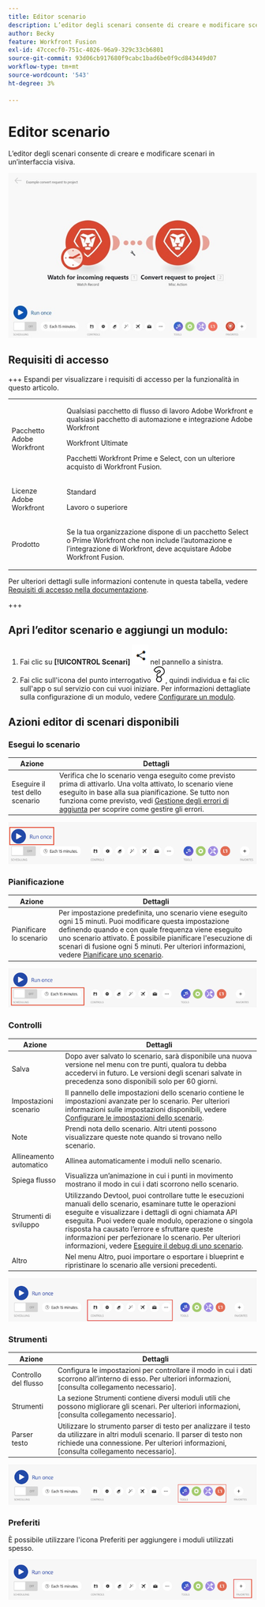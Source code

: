 ```yaml
---
title: Editor scenario
description: L’editor degli scenari consente di creare e modificare scenari in un’interfaccia visiva.
author: Becky
feature: Workfront Fusion
exl-id: 47ccecf0-751c-4026-96a9-329c33cb6801
source-git-commit: 93d06cb917680f9cabc1bad6be0f9cd843449d07
workflow-type: tm+mt
source-wordcount: '543'
ht-degree: 3%

---
```


# Editor scenario

L’editor degli scenari consente di creare e modificare scenari in un’interfaccia visiva.

![Editor scenario](assets/scenario-editor.jpg)

## Requisiti di accesso

+++ Espandi per visualizzare i requisiti di accesso per la funzionalità in questo articolo.

<table style="table-layout:auto">
 <col> 
 <col> 
 <tbody> 
  <tr> 
   <td role="rowheader">Pacchetto Adobe Workfront</td> 
   <td> <p>Qualsiasi pacchetto di flusso di lavoro Adobe Workfront e qualsiasi pacchetto di automazione e integrazione Adobe Workfront</p><p>Workfront Ultimate</p><p>Pacchetti Workfront Prime e Select, con un ulteriore acquisto di Workfront Fusion.</p> </td> 
  </tr> 
  <tr data-mc-conditions=""> 
   <td role="rowheader">Licenze Adobe Workfront</td> 
   <td> <p>Standard</p><p>Lavoro o superiore</p> </td> 
  </tr> 
  <tr> 
   <td role="rowheader">Prodotto</td> 
   <td>
   <p>Se la tua organizzazione dispone di un pacchetto Select o Prime Workfront che non include l’automazione e l’integrazione di Workfront, deve acquistare Adobe Workfront Fusion.</li></ul>
   </td> 
  </tr>
 </tbody> 
</table>

Per ulteriori dettagli sulle informazioni contenute in questa tabella, vedere [Requisiti di accesso nella documentazione](/help/workfront-fusion/references/licenses-and-roles/access-level-requirements-in-documentation.md).

+++

## Apri l’editor scenario e aggiungi un modulo:

1. Fai clic su **[!UICONTROL Scenari]** ![Icona Scenari](assets/scenarios-icon.png) nel pannello a sinistra.
1. Fai clic sull&#39;icona del punto interrogativo ![icona domanda](assets/question-mark-full-size.png), quindi individua e fai clic sull&#39;app o sul servizio con cui vuoi iniziare. Per informazioni dettagliate sulla configurazione di un modulo, vedere [Configurare un modulo](/help/workfront-fusion/create-scenarios/add-modules/configure-a-modules-settings.md).

## Azioni editor di scenari disponibili

### Esegui lo scenario

| Azione | Dettagli |
|----------|----------|
| Eseguire il test dello scenario | Verifica che lo scenario venga eseguito come previsto prima di attivarlo. Una volta attivato, lo scenario viene eseguito in base alla sua pianificazione. Se tutto non funziona come previsto, vedi [Gestione degli errori di aggiunta](/help/workfront-fusion/create-scenarios/config-error-handling/error-handling.md) per scoprire come gestire gli errori. |

![pulsante esegui scenario](assets/run-your-scenario.png)

### Pianificazione

| Azione | Dettagli |
|----------|----------|
| Pianificare lo scenario | Per impostazione predefinita, uno scenario viene eseguito ogni 15 minuti. Puoi modificare questa impostazione definendo quando e con quale frequenza viene eseguito uno scenario attivato. È possibile pianificare l&#39;esecuzione di scenari di fusione ogni 5 minuti. Per ulteriori informazioni, vedere [Pianificare uno scenario](/help/workfront-fusion/create-scenarios/config-scenarios-settings/schedule-a-scenario.md). |

![pannello di pianificazione](assets/scheduling-scenario-editor.png)

### Controlli

| Azione | Dettagli |
|----------|----------|
| Salva | Dopo aver salvato lo scenario, sarà disponibile una nuova versione nel menu con tre punti, qualora tu debba accedervi in futuro. Le versioni degli scenari salvate in precedenza sono disponibili solo per 60 giorni. |
| Impostazioni scenario | Il pannello delle impostazioni dello scenario contiene le impostazioni avanzate per lo scenario. Per ulteriori informazioni sulle impostazioni disponibili, vedere [Configurare le impostazioni dello scenario](/help/workfront-fusion/create-scenarios/config-scenarios-settings/configure-scenario-settings.md). |
| Note | Prendi nota dello scenario. Altri utenti possono visualizzare queste note quando si trovano nello scenario. |
| Allineamento automatico | Allinea automaticamente i moduli nello scenario. |
| Spiega flusso | Visualizza un’animazione in cui i punti in movimento mostrano il modo in cui i dati scorrono nello scenario. |
| Strumenti di sviluppo | Utilizzando Devtool, puoi controllare tutte le esecuzioni manuali dello scenario, esaminare tutte le operazioni eseguite e visualizzare i dettagli di ogni chiamata API eseguita. Puoi vedere quale modulo, operazione o singola risposta ha causato l’errore e sfruttare queste informazioni per perfezionare lo scenario. Per ulteriori informazioni, vedere [Eseguire il debug di uno scenario](/help/workfront-fusion/manage-scenarios/debug-a-scenario.md). |
| Altro | Nel menu Altro, puoi importare o esportare i blueprint e ripristinare lo scenario alle versioni precedenti. |

![pannello controlli](assets/controls-editor-scenario.png)

### Strumenti

| Azione | Dettagli |
|----------|----------|
| Controllo del flusso | Configura le impostazioni per controllare il modo in cui i dati scorrono all’interno di esso. Per ulteriori informazioni, [consulta collegamento necessario]. |
| Strumenti | La sezione Strumenti contiene diversi moduli utili che possono migliorare gli scenari. Per ulteriori informazioni, [consulta collegamento necessario]. |
| Parser testo | Utilizzare lo strumento parser di testo per analizzare il testo da utilizzare in altri moduli scenario. Il parser di testo non richiede una connessione. Per ulteriori informazioni, [consulta collegamento necessario]. |

![pannello strumenti](assets/tools-scenario-editor.png)

### Preferiti

È possibile utilizzare l&#39;icona Preferiti per aggiungere i moduli utilizzati spesso.

![Pannello Preferiti](assets/favorites-scenario-editor.png)
